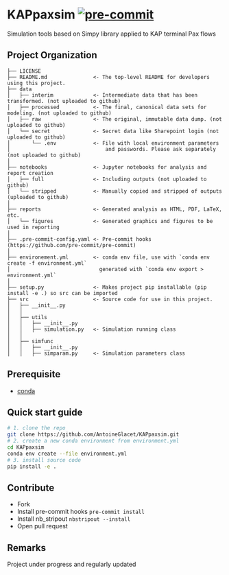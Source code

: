 KAPpaxsim
[![pre-commit](https://img.shields.io/badge/pre--commit-enabled-brightgreen?logo=pre-commit&logoColor=white)](https://github.com/pre-commit/pre-commit)
==============================

Simulation tools based on Simpy library applied to KAP terminal Pax flows

Project Organization
------------

    ├── LICENSE
    ├── README.md               <- The top-level README for developers using this project.
    ├── data
    │   ├── interim             <- Intermediate data that has been transformed. (not uploaded to github)
    │   ├── processed           <- The final, canonical data sets for modeling. (not uploaded to github)
    │   ├── raw                 <- The original, immutable data dump. (not uploaded to github)
    │   └── secret              <- Secret data like Sharepoint login (not uploaded to github)
    │       └── .env            <- File with local environment parameters
    │                               and passwords. Please ask separately (not uploaded to github)
    │
    ├── notebooks               <- Jupyter notebooks for analysis and report creation
    │   ├── full                <- Including outputs (not uploaded to github)
    │   └── stripped            <- Manually copied and stripped of outputs (uploaded to github)
    │
    ├── reports                 <- Generated analysis as HTML, PDF, LaTeX, etc.
    │   └── figures             <- Generated graphics and figures to be used in reporting
    │
    ├── .pre-commit-config.yaml <- Pre-commit hooks (https://github.com/pre-commit/pre-commit)
    │
    ├── environement.yml        <- conda env file, use with `conda env create -f environment.yml`
    │                             generated with `conda env export > environment.yml`
    │
    ├── setup.py                <- Makes project pip installable (pip install -e .) so src can be imported
    ├── src                     <- Source code for use in this project.
    │   ├── __init__.py
    │   │
    │   ├── utils
    │   │   ├── __init__.py
    │   │   ├── simulation.py   <- Simulation running class
    │   │
    │   ├── simfunc
    │   │   ├── __init__.py
    │   │   ├── simparam.py     <- Simulation parameters class

Prerequisite
------------

- [conda ](https://docs.conda.io/en/latest/)

Quick start guide
------------

```bash
# 1. clone the repo
git clone https://github.com/AntoineGlacet/KAPpaxsim.git
# 2. create a new conda environment from environment.yml
cd KAPpaxsim
conda env create --file environment.yml
# 3. install source code
pip install -e .
```

Contribute
------------
- Fork
- Install pre-commit hooks
`pre-commit install`
- Install nb_stripout
`nbstripout --install`
- Open pull request

Remarks
------------

Project under progress and regularly updated

